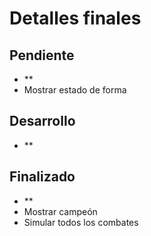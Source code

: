 # Detalles finales

## Pendiente

- **
- Mostrar estado de forma

## Desarrollo

- **

## Finalizado

- **
- Mostrar campeón
- Simular todos los combates
